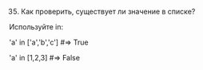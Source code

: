 35. Как проверить, существует ли значение в списке?

Используйте in:

'a' in ['a','b','c']
#=> True

'a' in [1,2,3]
#=> False